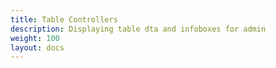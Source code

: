 ```yaml
---
title: Table Controllers
description: Displaying table dta and infoboxes for admin
weight: 100 
layout: docs
---
```


